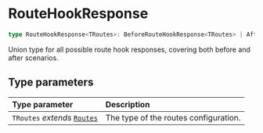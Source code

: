 # RouteHookResponse

```ts
type RouteHookResponse<TRoutes>: BeforeRouteHookResponse<TRoutes> | AfterRouteHookResponse<TRoutes>;
```

Union type for all possible route hook responses, covering both before and after scenarios.

## Type parameters

| Type parameter | Description |
| :------ | :------ |
| `TRoutes` *extends* [`Routes`](Routes) | The type of the routes configuration. |
